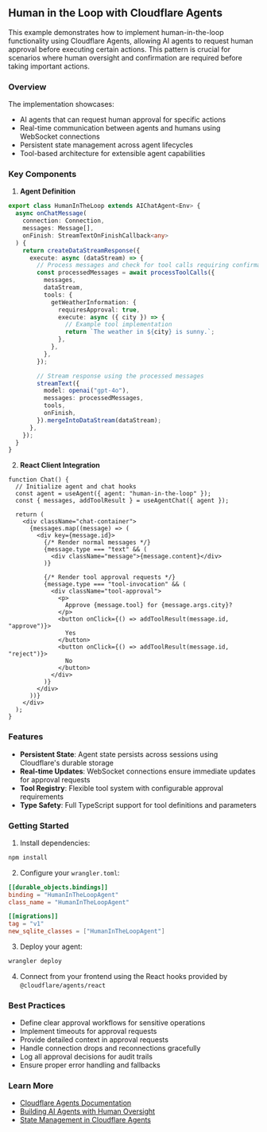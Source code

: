 ## Human in the Loop with Cloudflare Agents

This example demonstrates how to implement human-in-the-loop functionality using Cloudflare Agents, allowing AI agents to request human approval before executing certain actions. This pattern is crucial for scenarios where human oversight and confirmation are required before taking important actions.

### Overview

The implementation showcases:

- AI agents that can request human approval for specific actions
- Real-time communication between agents and humans using WebSocket connections
- Persistent state management across agent lifecycles
- Tool-based architecture for extensible agent capabilities

### Key Components

1. **Agent Definition**

```ts
export class HumanInTheLoop extends AIChatAgent<Env> {
  async onChatMessage(
    connection: Connection,
    messages: Message[],
    onFinish: StreamTextOnFinishCallback<any>
  ) {
    return createDataStreamResponse({
      execute: async (dataStream) => {
        // Process messages and check for tool calls requiring confirmation
        const processedMessages = await processToolCalls({
          messages,
          dataStream,
          tools: {
            getWeatherInformation: {
              requiresApproval: true,
              execute: async ({ city }) => {
                // Example tool implementation
                return `The weather in ${city} is sunny.`;
              },
            },
          },
        });

        // Stream response using the processed messages
        streamText({
          model: openai("gpt-4o"),
          messages: processedMessages,
          tools,
          onFinish,
        }).mergeIntoDataStream(dataStream);
      },
    });
  }
}
```

2. **React Client Integration**

```tsx
function Chat() {
  // Initialize agent and chat hooks
  const agent = useAgent({ agent: "human-in-the-loop" });
  const { messages, addToolResult } = useAgentChat({ agent });

  return (
    <div className="chat-container">
      {messages.map((message) => (
        <div key={message.id}>
          {/* Render normal messages */}
          {message.type === "text" && (
            <div className="message">{message.content}</div>
          )}

          {/* Render tool approval requests */}
          {message.type === "tool-invocation" && (
            <div className="tool-approval">
              <p>
                Approve {message.tool} for {message.args.city}?
              </p>
              <button onClick={() => addToolResult(message.id, "approve")}>
                Yes
              </button>
              <button onClick={() => addToolResult(message.id, "reject")}>
                No
              </button>
            </div>
          )}
        </div>
      ))}
    </div>
  );
}
```

### Features

- **Persistent State**: Agent state persists across sessions using Cloudflare's durable storage
- **Real-time Updates**: WebSocket connections ensure immediate updates for approval requests
- **Tool Registry**: Flexible tool system with configurable approval requirements
- **Type Safety**: Full TypeScript support for tool definitions and parameters

### Getting Started

1. Install dependencies:

```bash
npm install
```

2. Configure your `wrangler.toml`:

```toml
[[durable_objects.bindings]]
binding = "HumanInTheLoopAgent"
class_name = "HumanInTheLoopAgent"

[[migrations]]
tag = "v1"
new_sqlite_classes = ["HumanInTheLoopAgent"]
```

3. Deploy your agent:

```bash
wrangler deploy
```

4. Connect from your frontend using the React hooks provided by `@cloudflare/agents/react`

### Best Practices

- Define clear approval workflows for sensitive operations
- Implement timeouts for approval requests
- Provide detailed context in approval requests
- Handle connection drops and reconnections gracefully
- Log all approval decisions for audit trails
- Ensure proper error handling and fallbacks

### Learn More

- [Cloudflare Agents Documentation](https://developers.cloudflare.com/agents/)
- [Building AI Agents with Human Oversight](https://developers.cloudflare.com/agents/patterns/human-in-the-loop/)
- [State Management in Cloudflare Agents](https://developers.cloudflare.com/agents/state-management/)
